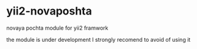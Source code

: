 # yii2-novaposhta
novaya pochta module for yii2 framwork

the module is under development
I strongly recomend to avoid of using it 
